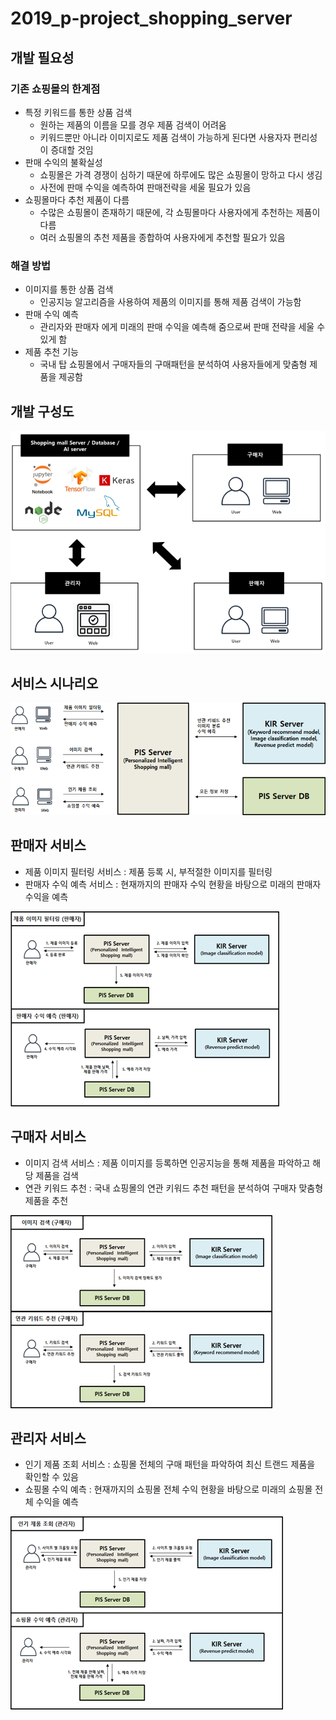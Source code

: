 # 2019_p-project_shopping_server

## 개발 필요성

### 기존 쇼핑몰의 한계점

- 특정 키워드를 통한 상품 검색
  - 원하는 제품의 이름을 모를 경우 제품 검색이 어려움
  - 키워드뿐만 아니라 이미지로도 제품 검색이 가능하게 된다면 사용자자 편리성이 증대할 것임
- 판매 수익의 불확실성
  - 쇼핑몰은 가격 경쟁이 심하기 때문에 하루에도 많은 쇼핑몰이 망하고 다시 생김
  - 사전에 판매 수익을 예측하여 판매전략을 세울 필요가 있음
- 쇼핑몰마다 추천 제품이 다름
  - 수많은 쇼핑몰이 존재하기 때문에, 각 쇼핑몰마다 사용자에게 추천하는 제품이 다름
  - 여러 쇼핑몰의 추천 제품을 종합하여 사용자에게 추천할 필요가 있음

### 해결 방법

- 이미지를 통한 상품 검색
  - 인공지능 알고리즘을 사용하여 제품의 이미지를 통해 제품 검색이 가능함
- 판매 수익 예측
  - 관리자와 판매자 에게 미래의 판매 수익을 예측해 줌으로써 판매 전략을 세울 수 있게 함
- 제품 추천 기능
  - 국내 탑 쇼핑몰에서 구매자들의 구매패턴을 분석하여 사용자들에게 맞춤형 제품을 제공함

## 개발 구성도

![Feature 1](/images/그림1.png)

## 서비스 시나리오

![Feature 2](/images/그림2.png)

## 판매자 서비스

- 제품 이미지 필터링 서비스 : 제품 등록 시, 부적절한 이미지를 필터링
- 판매자 수익 예측 서비스 : 현재까지의 판매자 수익 현황을 바탕으로 미래의 판매자 수익을 예측

![Feature 3](/images/그림3.png)

## 구매자 서비스

- 이미지 검색 서비스 : 제품 이미지를 등록하면 인공지능을 통해 제품을 파악하고 해당 제품을 검색
- 연관 키워드 추천 : 국내 쇼핑몰의 연관 키워드 추천 패턴을 분석하여 구매자 맞춤형 제품을 추천

![Feature 4](/images/그림4.png)

## 관리자 서비스

- 인기 제품 조회 서비스 : 쇼핑몰 전체의 구매 패턴을 파악하여 최신 트랜드 제품을 확인할 수 있음
- 쇼핑몰 수익 예측 : 현재까지의 쇼핑몰 전체 수익 현황을 바탕으로 미래의 쇼핑몰 전체 수익을 예측

![Feature 5](/images/그림5.png)
